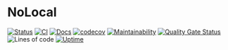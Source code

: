# NoLocal
[![Status](https://img.shields.io/uptimerobot/status/m789511183-98ecb1f489b4fb9cbd9693ae)](https://github.com/datocal/nolocal)
[![CI](https://github.com/davidtourino/nolocal/actions/workflows/pipeline-jobs.yml/badge.svg)](https://github.com/davidtourino/nolocal/actions/workflows/pipeline-jobs.yml)
[![Docs](https://img.shields.io/badge/docs-online-blue?logo=readthedocs)](https://datocal.github.io/nolocal/)
[![codecov](https://codecov.io/gh/datocal/nolocal/branch/master/graph/badge.svg?token=B3LEHC6R56)](https://codecov.io/gh/datocal/nolocal)
[![Maintainability](https://api.codeclimate.com/v1/badges/1a3f70da69eee041aaba/maintainability)](https://codeclimate.com/github/davidtourino/nolocal/maintainability)
[![Quality Gate Status](https://sonarcloud.io/api/project_badges/measure?project=datocal_nolocal&metric=alert_status)](https://sonarcloud.io/summary/new_code?id=datocal_nolocal)
![Lines of code](https://img.shields.io/tokei/lines/github/datocal/nolocal)
[![Uptime](https://img.shields.io/uptimerobot/ratio/7/m789511183-98ecb1f489b4fb9cbd9693ae)](https://github.com/datocal/nolocal)

